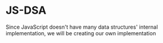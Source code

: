 # JS-DSA
Since JavaScript doesn't have many data structures' internal implementation, we will be creating our own implementation
